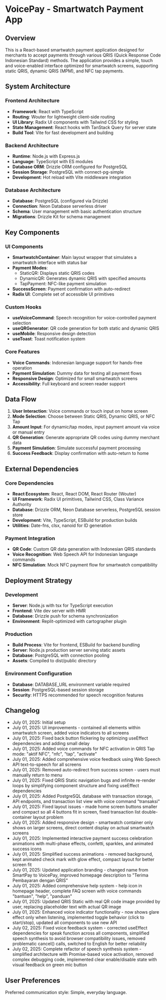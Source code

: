 # VoicePay - Smartwatch Payment App

## Overview

This is a React-based smartwatch payment application designed for merchants to accept payments through various QRIS (Quick Response Code Indonesian Standard) methods. The application provides a simple, touch and voice-enabled interface optimized for smartwatch screens, supporting static QRIS, dynamic QRIS (MPM), and NFC tap payments.

## System Architecture

### Frontend Architecture
- **Framework**: React with TypeScript
- **Routing**: Wouter for lightweight client-side routing
- **UI Library**: Radix UI components with Tailwind CSS for styling
- **State Management**: React hooks with TanStack Query for server state
- **Build Tool**: Vite for fast development and building

### Backend Architecture
- **Runtime**: Node.js with Express.js
- **Language**: TypeScript with ES modules
- **Database ORM**: Drizzle ORM configured for PostgreSQL
- **Session Storage**: PostgreSQL with connect-pg-simple
- **Development**: Hot reload with Vite middleware integration

### Database Architecture
- **Database**: PostgreSQL (configured via Drizzle)
- **Connection**: Neon Database serverless driver
- **Schema**: User management with basic authentication structure
- **Migrations**: Drizzle Kit for schema management

## Key Components

### UI Components
- **SmartwatchContainer**: Main layout wrapper that simulates a smartwatch interface with status bar
- **Payment Modes**: 
  - StaticQR: Displays static QRIS codes
  - DynamicQR: Generates dynamic QRIS with specified amounts
  - TapPayment: NFC-like payment simulation
- **SuccessScreen**: Payment confirmation with auto-redirect
- **Radix UI**: Complete set of accessible UI primitives

### Custom Hooks
- **useVoiceCommand**: Speech recognition for voice-controlled payment selection
- **useQRGenerator**: QR code generation for both static and dynamic QRIS
- **useMobile**: Responsive design detection
- **useToast**: Toast notification system

### Core Features
- **Voice Commands**: Indonesian language support for hands-free operation
- **Payment Simulation**: Dummy data for testing all payment flows
- **Responsive Design**: Optimized for small smartwatch screens
- **Accessibility**: Full keyboard and screen reader support

## Data Flow

1. **User Interaction**: Voice commands or touch input on home screen
2. **Mode Selection**: Choose between Static QRIS, Dynamic QRIS, or NFC Tap
3. **Amount Input**: For dynamic/tap modes, input payment amount via voice or manual entry
4. **QR Generation**: Generate appropriate QR codes using dummy merchant data
5. **Payment Simulation**: Simulate successful payment processing
6. **Success Feedback**: Display confirmation with auto-return to home

## External Dependencies

### Core Dependencies
- **React Ecosystem**: React, React DOM, React Router (Wouter)
- **UI Framework**: Radix UI primitives, Tailwind CSS, Class Variance Authority
- **Database**: Drizzle ORM, Neon Database serverless, PostgreSQL session store
- **Development**: Vite, TypeScript, ESBuild for production builds
- **Utilities**: Date-fns, clsx, nanoid for ID generation

### Payment Integration
- **QR Code**: Custom QR data generation with Indonesian QRIS standards
- **Voice Recognition**: Web Speech API for Indonesian language commands
- **NFC Simulation**: Mock NFC payment flow for smartwatch compatibility

## Deployment Strategy

### Development
- **Server**: Node.js with tsx for TypeScript execution
- **Frontend**: Vite dev server with HMR
- **Database**: Drizzle push for schema synchronization
- **Environment**: Replit-optimized with cartographer plugin

### Production
- **Build Process**: Vite for frontend, ESBuild for backend bundling
- **Server**: Node.js production server serving static assets
- **Database**: PostgreSQL with connection pooling
- **Assets**: Compiled to dist/public directory

### Environment Configuration
- **Database**: DATABASE_URL environment variable required
- **Session**: PostgreSQL-based session storage
- **Security**: HTTPS recommended for speech recognition features

## Changelog
- July 01, 2025: Initial setup
- July 01, 2025: UI improvements - contained all elements within smartwatch screen, added voice indicators to all screens
- July 01, 2025: Fixed back button flickering by optimizing useEffect dependencies and adding small delay
- July 01, 2025: Added voice commands for NFC activation in QRIS Tap mode: "aktif NFC", "nfc", "tap", "activate"
- July 01, 2025: Added comprehensive voice feedback using Web Speech API text-to-speech for all screens
- July 01, 2025: Removed auto-redirect from success screen - users must manually return to menu
- July 01, 2025: Fixed QRIS Static navigation bugs and infinite re-render loops by simplifying component structure and fixing useEffect dependencies
- July 01, 2025: Added PostgreSQL database with transaction storage, API endpoints, and transaction list view with voice command "transaksi"
- July 01, 2025: Fixed layout issues - made home screen buttons smaller and compact so all 4 buttons fit in screen, fixed transaction list double-container layout problem
- July 01, 2025: Added responsive design - smartwatch container only shows on larger screens, direct content display on actual smartwatch screens
- July 01, 2025: Implemented interactive payment success celebration animations with multi-phase effects, confetti, sparkles, and animated success icons
- July 01, 2025: Simplified success animations - removed background, kept animated check mark with glow effect, compact layout for better screen fit
- July 01, 2025: Updated application branding - changed name from SmartPay to VoicePay, improved homepage description to "Terima Pembayaran dengan QRIS"
- July 01, 2025: Added comprehensive help system - help icon in homepage header, complete FAQ screen with voice commands "bantuan", "help", "panduan"
- July 01, 2025: Updated QRIS Static with real QR code image provided by user, replacing placeholder text with actual QR image
- July 01, 2025: Enhanced voice indicator functionality - now shows glare effect only when listening, implemented toggle behavior (click to start/stop), updated all components to use new API
- July 02, 2025: Fixed voice feedback system - corrected useEffect dependencies for speak function across all components, simplified speech synthesis to avoid browser compatibility issues, removed problematic cancel() calls, switched to English for better reliability
- July 02, 2025: Complete refactor of speech synthesis system - simplified architecture with Promise-based voice activation, removed complex debugging code, implemented clear enable/disable state with visual feedback on green mic button

## User Preferences

Preferred communication style: Simple, everyday language.